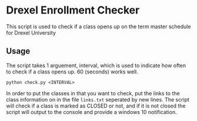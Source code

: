 # Drexel Enrollment Checker
This script is used to check if a class opens up on the term master schedule for Drexel University

## Usage
The script takes 1 arguement, interval, which is used to indicate how often to check if a class opens up. 60 (seconds) works well.  

```python check.py <INTERVAL>```

In order to put the classes in that you want to check, put the links to the class information on in the file `links.txt` seperated by new lines.
The script will check if a class is marked as CLOSED or not, and if it is not closed the script will output to the console and provide a windows 10 notification.
